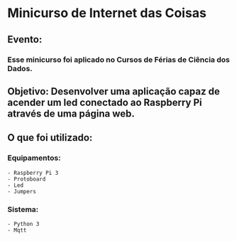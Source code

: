 # Minicurso de Internet das Coisas

## Evento:
### Esse minicurso foi aplicado no Cursos de Férias de Ciência dos Dados.

## Objetivo: Desenvolver uma aplicação capaz de acender um led conectado ao Raspberry Pi através de uma página web.

## O que foi utilizado:
### Equipamentos:

    - Raspberry Pi 3 
    - Protoboard 
    - Led
    - Jumpers

### Sistema:
    - Python 3 
    - Mqtt
